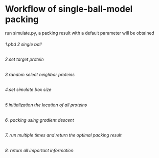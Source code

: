# Workflow of single-ball-model packing
run simulate.py, a packing result with a default parameter will be obtained
 
    
###### 1.pbd 2 single ball
    
###### 2.set target protein

###### 3.random select neighbor proteins

###### 4.set simulate box size

###### 5.initialization the location of all proteins

###### 6. packing using gradient descent

###### 7. run multiple times and return the optimal packing result
    
###### 8. return all important information
